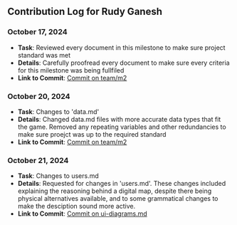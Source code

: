 ## Contribution Log for Rudy Ganesh

### October 17, 2024
- **Task**: Reviewed every document in this milestone to make sure project standard was met
- **Details**: Carefully proofread every document to make sure every criteria for this milestone was being fullfiled 
- **Link to Commit**: [Commit on team/m2](https://github.com/TedDPig123/326_Project/pulls?q=is%3Apr+reviewed-by%3A%40me+)

### October 20, 2024
- **Task**: Changes to 'data.md' 
- **Details**: Changed data.md files with more accurate data types that fit the game. Removed any repeating variables and other redundancies to make sure proejct was up to the required standard 
- **Link to Commit**: [Commit on team/m2](https://github.com/TedDPig123/326_Project/pull/5#pullrequestreview-2380055979)

### October 21, 2024
- **Task**: Changes to users.md 
- **Details**: Requested for changes in 'users.md'. These changes included explaining the reasoning behind a digital map, despite there being physical alternatives available, and to some grammatical changes to make the desciption sound more active. 
- **Link to Commit**: [Commit on ui-diagrams.md](https://github.com/TedDPig123/326_Project/pull/3#pullrequestreview-2380054183)

